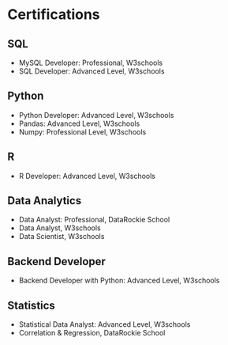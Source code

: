 # Certifications

## SQL
- MySQL Developer: Professional, W3schools
- SQL Developer: Advanced Level, W3schools

## Python
- Python Developer: Advanced Level, W3schools
- Pandas: Advanced Level, W3schools
- Numpy: Professional Level, W3schools

## R
- R Developer: Advanced Level, W3schools
  
## Data Analytics
- Data Analyst: Professional, DataRockie School
- Data Analyst, W3schools
- Data Scientist, W3schools
  
## Backend Developer
- Backend Developer with Python: Advanced Level, W3schools

## Statistics
- Statistical Data Analyst: Advanced Level, W3schools
- Correlation & Regression, DataRockie School



